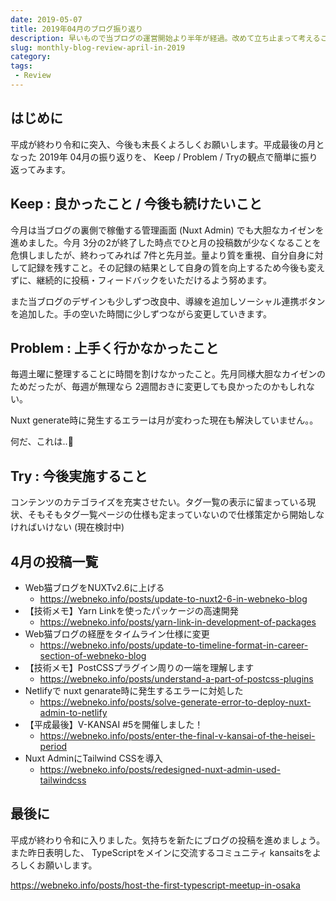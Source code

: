 ```yaml
---
date: 2019-05-07
title: 2019年04月のブログ振り返り
description: 早いもので当ブログの運営開始より半年が経過。改めて立ち止まって考えることも必要ですね。
slug: monthly-blog-review-april-in-2019
category: 
tags: 
 - Review
---
```


## はじめに

平成が終わり令和に突入、今後も末長くよろしくお願いします。平成最後の月となった 2019年 04月の振り返りを、 Keep / Problem / Tryの観点で簡単に振り返ってみます。

## Keep : 良かったこと / 今後も続けたいこと

今月は当ブログの裏側で稼働する管理画面 (Nuxt Admin) でも大胆なカイゼンを進めました。今月 3分の2が終了した時点でひと月の投稿数が少なくなることを危惧しましたが、終わってみれば 7件と先月並。量より質を重視、自分自身に対して記録を残すこと。その記録の結果として自身の質を向上するため今後も変えずに、継続的に投稿・フィードバックをいただけるよう努めます。

また当ブログのデザインも少しずつ改良中、導線を追加しソーシャル連携ボタンを追加した。手の空いた時間に少しずつながら変更していきます。

## Problem : 上手く行かなかったこと

毎週土曜に整理することに時間を割けなかったこと。先月同様大胆なカイゼンのためだったが、毎週が無理なら 2週間おきに変更しても良かったのかもしれない。

Nuxt generate時に発生するエラーは月が変わった現在も解決していません。。

何だ、これは..🤮

## Try : 今後実施すること

コンテンツのカテゴライズを充実させたい。タグ一覧の表示に留まっている現状、そもそもタグ一覧ページの仕様も定まっていないので仕様策定から開始しなければいけない (現在検討中)

## 4月の投稿一覧

- Web猫ブログをNUXTv2.6に上げる
  - https://webneko.info/posts/update-to-nuxt2-6-in-webneko-blog
- 【技術メモ】Yarn Linkを使ったパッケージの高速開発
  - https://webneko.info/posts/yarn-link-in-development-of-packages
- Web猫ブログの経歴をタイムライン仕様に変更
  - https://webneko.info/posts/update-to-timeline-format-in-career-section-of-webneko-blog
- 【技術メモ】PostCSSプラグイン周りの一端を理解します
  - https://webneko.info/posts/understand-a-part-of-postcss-plugins
- Netlifyで nuxt genarate時に発生するエラーに対処した
  - https://webneko.info/posts/solve-generate-error-to-deploy-nuxt-admin-to-netlify
- 【平成最後】V-KANSAI #5を開催しました！
  - https://webneko.info/posts/enter-the-final-v-kansai-of-the-heisei-period
- Nuxt AdminにTailwind CSSを導入
  - https://webneko.info/posts/redesigned-nuxt-admin-used-tailwindcss

## 最後に

平成が終わり令和に入りました。気持ちを新たにブログの投稿を進めましょう。また昨日表明した、 TypeScriptをメインに交流するコミュニティ kansaitsをよろしくお願いします。

https://webneko.info/posts/host-the-first-typescript-meetup-in-osaka
